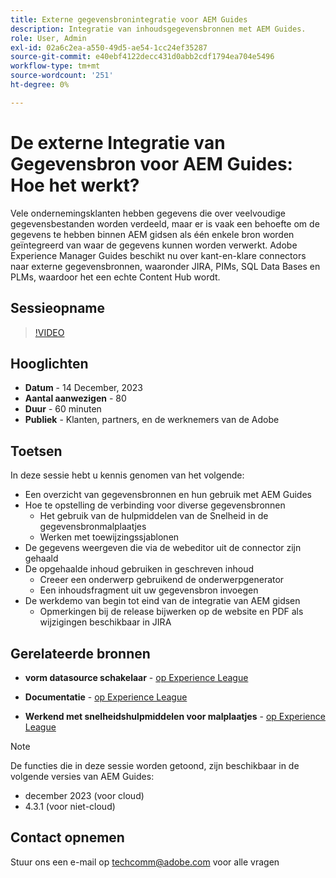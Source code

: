 ```yaml
---
title: Externe gegevensbronintegratie voor AEM Guides
description: Integratie van inhoudsgegevensbronnen met AEM Guides.
role: User, Admin
exl-id: 02a6c2ea-a550-49d5-ae54-1cc24ef35287
source-git-commit: e40ebf4122decc431d0abb2cdf1794ea704e5496
workflow-type: tm+mt
source-wordcount: '251'
ht-degree: 0%

---
```


# De externe Integratie van Gegevensbron voor AEM Guides: Hoe het werkt?

Vele ondernemingsklanten hebben gegevens die over veelvoudige gegevensbestanden worden verdeeld, maar er is vaak een behoefte om de gegevens te hebben binnen AEM gidsen als één enkele bron worden geïntegreerd van waar de gegevens kunnen worden verwerkt.
Adobe Experience Manager Guides beschikt nu over kant-en-klare connectors naar externe gegevensbronnen, waaronder JIRA, PIMs, SQL Data Bases en PLMs, waardoor het een echte Content Hub wordt.


## Sessieopname

>[!VIDEO](https://video.tv.adobe.com/v/3426542/datasources-aem-guides)

## Hooglichten

- **Datum** - 14 December, 2023
- **Aantal aanwezigen** - 80
- **Duur** - 60 minuten
- **Publiek** - Klanten, partners, en de werknemers van de Adobe

## Toetsen

In deze sessie hebt u kennis genomen van het volgende:
- Een overzicht van gegevensbronnen en hun gebruik met AEM Guides
- Hoe te opstelling de verbinding voor diverse gegevensbronnen
   - Het gebruik van de hulpmiddelen van de Snelheid in de gegevensbronmalplaatjes
   - Werken met toewijzingssjablonen
- De gegevens weergeven die via de webeditor uit de connector zijn gehaald
- De opgehaalde inhoud gebruiken in geschreven inhoud
   - Creeer een onderwerp gebruikend de onderwerpgenerator
   - Een inhoudsfragment uit uw gegevensbron invoegen
- De werkdemo van begin tot eind van de integratie van AEM gidsen
   - Opmerkingen bij de release bijwerken op de website en PDF als wijzigingen beschikbaar in JIRA


## Gerelateerde bronnen

- **vorm datasource schakelaar** - [ op Experience League ](https://experienceleague.adobe.com/docs/experience-manager-guides/using/install-guide/cs-ig/web-editor-configs-cs/conf-data-source-connector-tools.html?lang=en)

- **Documentatie** - [ op Experience League ](https://experienceleague.adobe.com/docs/experience-manager-guides/using/user-guide/author-content/create-preview-topics/author-content-aem-guides/work-with-web-editor/web-editor-content-snippet.html)

- **Werkend met snelheidshulpmiddelen voor malplaatjes** - [ op Experience League ](https://experienceleague.adobe.com/docs/experience-manager-guides/using/user-guide/author-content/create-preview-topics/author-content-aem-guides/work-with-web-editor/web-editor-content-snippet.html?lang=en#use-velocity-tools)



>[!NOTE]
>
> De functies die in deze sessie worden getoond, zijn beschikbaar in de volgende versies van AEM Guides:
> - december 2023 (voor cloud)
> - 4.3.1 (voor niet-cloud)



## Contact opnemen

Stuur ons een e-mail op <techcomm@adobe.com> voor alle vragen
